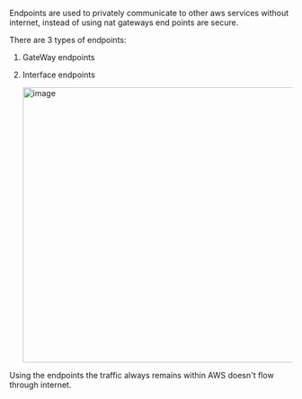Endpoints are used  to privately communicate to other aws services without internet, instead of using nat gateways end points are secure.

There are 3 types of endpoints:

1. GateWay endpoints

2. Interface endpoints

   <img width="490" alt="image" src="https://github.com/KORLA2/AWS-SERVICES/assets/96729391/836dd027-539c-464e-8a3d-36961f76c97d">

Using the endpoints the traffic always remains within AWS doesn't flow through internet.




